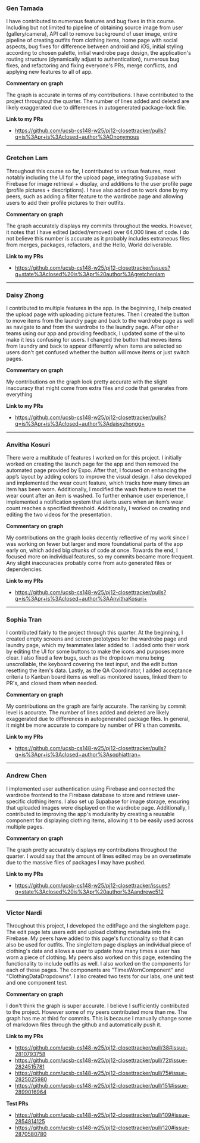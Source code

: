 ### Gen Tamada

I have contributed to numerous features and bug fixes in this course. Including but not limited to pipeline of obtaining source image from user (gallery/camera), API call to remove background of user image, entire pipeline of creating outfits from clothing items, home page with social aspects, bug fixes for difference between android and iOS, initial styling according to chosen palette, initial wardrobe page design, the application's routing structure (dynamically adjust to authentication), numerous bug fixes, and refactoring and fixing everyone's PRs, merge conflicts, and applying new features to all of app.

**Commentary on graph**

The graph is accurate in terms of my contributions. I have contributed to the project throughout the quarter. The number of lines added and deleted are likely exaggerated due to differences in autogenerated package-lock file.

**Link to my PRs**

- https://github.com/ucsb-cs148-w25/pj12-closettracker/pulls?q=is%3Apr+is%3Aclosed+author%3AOnonymous
---

### Gretchen Lam

Throughout this course so far, I contributed to various features, most notably including the UI for the upload page, integrating Supabase with Firebase for image retrieval + display, and additions to the user profile page (profile pictures + descriptions). I have also added on to work done by my peers, such as adding a filter feature to the wardrobe page and allowing users to add their profile pictures to their outfits. 

**Commentary on graph**

The graph accurately displays my commits throughout the weeks. However, it notes that I have edited (added/removed) over 64,000 lines of code. I do not believe this number is accurate as it probably includes extraneous files from merges, packages, refactors, and the Hello, World deliverable.

**Link to my PRs**

- https://github.com/ucsb-cs148-w25/pj12-closettracker/issues?q=state%3Aclosed%20is%3Apr%20author%3Agretchenlam
---

### Daisy Zhong

I contributed to multiple features in the app. In the beginning, I help created the upload page with uploading picture features. Then I created the button to move items from the laundry page and back to the wardrobe page as well as navigate to and from the wardrobe to the laundry page. AFter other teams using our app and providing feedback, I updated some of the ui to make it less confusing for users. I changed the button that moves items from laundry and back to appear differently when items are selected so users don't get confused whether the button will move items or just switch pages.

**Commentary on graph**

My contributions on the graph look pretty accurate with the slight inaccuracy that might come from extra files and code that generates from everything

**Link to my PRs**
- https://github.com/ucsb-cs148-w25/pj12-closettracker/pulls?q=is%3Apr+is%3Aclosed+author%3Adaisyzhongg+
---

### Anvitha Kosuri

There were a multitude of features I worked on for this project. I initially worked on creating the launch page for the app and then removed the automated page provided by Expo. After that, I focused on enhancing the app’s layout by adding colors to improve the visual design. I also developed and implemented the wear count feature, which tracks how many times an item has been worn. Additionally, I modified the wash feature to reset the wear count after an item is washed. To further enhance user experience, I implemented a notification system that alerts users when an item’s wear count reaches a specified threshold. Additionally, I worked on creating and editing the two videos for the presentation. 

**Commentary on graph**

My contributions on the graph looks decently reflective of my work since I was working on fewer but larger and more foundational parts of the app early on, which added big chunks of code at once. Towards the end, I focused more on individual features, so my commits became more frequent. Any slight inaccuracies probably come from auto generated files or dependencies.

**Link to my PRs**
- https://github.com/ucsb-cs148-w25/pj12-closettracker/pulls?q=is%3Apr+is%3Aclosed+author%3AAnvithaKosuri+
---

### Sophia Tran

I contributed fairly to the project through this quarter. At the beginning, I created empty screens and screen prototypes for the wardrobe page and laundry page, which my teammates later added to. I added onto their work by editing the UI for some buttons to make the icons and purposes more clear. I also fixed a few bugs, such as the dropdown menu being unscrollable, the keyboard covering the text input, and the edit button resetting the item's data. Lastly, as the QA Coordinator, I added acceptance criteria to Kanban board items as well as monitored issues, linked them to PR's, and closed them when needed.

**Commentary on graph**

My contributions on the graph are fairly accurate. The ranking by commit level is accurate. The number of lines added and deleted are likely exaggerated due to differences in autogenerated package files. In general, it might be more accurate to compare by number of PR's than commits.

**Link to my PRs**
- https://github.com/ucsb-cs148-w25/pj12-closettracker/pulls?q=is%3Apr+is%3Aclosed+author%3Asophiattran+
---

### Andrew Chen

I implemented user authentication using Firebase and connected the wardrobe frontend to the Firebase database to store and retrieve user-specific clothing items. I also set up Supabase for image storage, ensuring that uploaded images were displayed on the wardrobe page. Additionally, I contributed to improving the app's modularity by creating a reusable component for displaying clothing items, allowing it to be easily used across multiple pages.

**Commentary on graph**

The graph pretty accurately displays my contributions throughout the quarter. I would say that the amount of lines edited may be an oversetimate due to the massive files of packages I may have pushed.

**Link to my PRs**
- https://github.com/ucsb-cs148-w25/pj12-closettracker/issues?q=state%3Aclosed%20is%3Apr%20author%3Aandrewc512
---

### Victor Nardi

Throughout this project, I developed the editPage and the singleItem page. The edit page lets users edit and upload clothing metadata into the Firebase. My peers have added to this page's functionality so that it can also be used for outfits. The singleItem page displays an individual piece of clothing's data and allows a user to update how many times a user has worn a piece of clothing. My peers also worked on this page, extending the functionality to include outfits as well. I also worked on the components for each of these pages. The components are "TimesWornComponent" and "ClothingDataDropdowns". I also created two tests for our labs, one unit test and one component test.

**Commentary on graph**

I don't think the graph is super accurate. I believe I sufficiently contributed to the project. However some of my peers contributed more than me. The graph has me at third for commits. This is because I manually change some of markdown files through the github and automatically push it.

**Link to my PRs**

- https://github.com/ucsb-cs148-w25/pj12-closettracker/pull/38#issue-2810793758
- https://github.com/ucsb-cs148-w25/pj12-closettracker/pull/72#issue-2824515781
- https://github.com/ucsb-cs148-w25/pj12-closettracker/pull/75#issue-2825025980
- https://github.com/ucsb-cs148-w25/pj12-closettracker/pull/151#issue-2899016964

**Test PRs**

- https://github.com/ucsb-cs148-w25/pj12-closettracker/pull/109#issue-2854814125
- https://github.com/ucsb-cs148-w25/pj12-closettracker/pull/120#issue-2870580780
